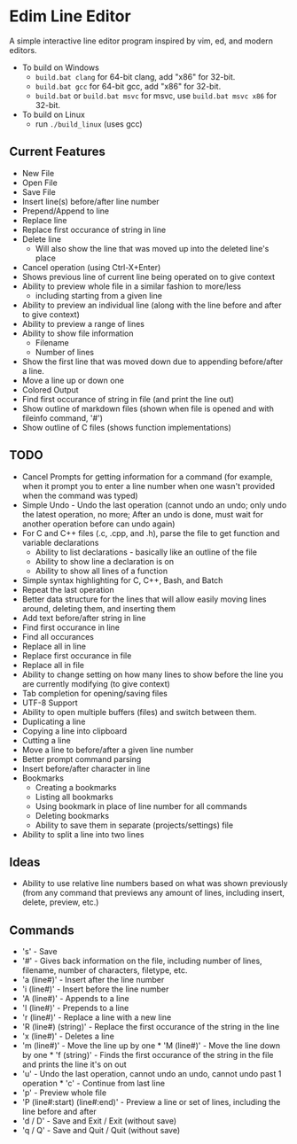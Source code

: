 # Edim Line Editor
A simple interactive line editor program inspired by vim, ed, and modern editors.

* To build on Windows
  - `build.bat clang` for 64-bit clang, add "x86" for 32-bit.
  - `build.bat gcc` for 64-bit gcc, add "x86" for 32-bit.
  - `build.bat` or `build.bat msvc` for msvc, use `build.bat msvc x86` for 32-bit.
* To build on Linux
  - run `./build_linux` (uses gcc)

## Current Features
* New File
* Open File
* Save File
* Insert line(s) before/after line number
* Prepend/Append to line
* Replace line
* Replace first occurance of string in line
* Delete line
  - Will also show the line that was moved up into the deleted line's place
* Cancel operation (using Ctrl-X+Enter)
* Shows previous line of current line being operated on to give context
* Ability to preview whole file in a similar fashion to more/less
  - including starting from a given line
* Ability to preview an individual line (along with the line before and after to give context)
* Ability to preview a range of lines
* Ability to show file information
  - Filename
  - Number of lines
* Show the first line that was moved down due to appending before/after a line.
* Move a line up or down one
* Colored Output
* Find first occurance of string in file (and print the line out)
* Show outline of markdown files (shown when file is opened and with fileinfo command, '#')
* Show outline of C files (shows function implementations)

## TODO
* Cancel Prompts for getting information for a command (for example, when it prompt you to enter a line number when one wasn't provided when the command was typed)
* Simple Undo - Undo the last operation (cannot undo an undo; only undo the latest operation, no more; After an undo is done, must wait for another operation before can undo again)
* For C and C++ files (.c, .cpp, and .h), parse the file to get function and variable declarations
  - Ability to list declarations - basically like an outline of the file
  - Ability to show line a declaration is on
  - Ability to show all lines of a function
* Simple syntax highlighting for C, C++, Bash, and Batch
* Repeat the last operation
* Better data structure for the lines that will allow easily moving lines around, deleting them, and inserting them
* Add text before/after string in line
* Find first occurance in line
* Find all occurances
* Replace all in line
* Replace first occurance in file
* Replace all in file
* Ability to change setting on how many lines to show before the line you are currently modifying (to give context)
* Tab completion for opening/saving files
* UTF-8 Support
* Ability to open multiple buffers (files) and switch between them.
* Duplicating a line
* Copying a line into clipboard
* Cutting a line
* Move a line to before/after a given line number
* Better prompt command parsing
* Insert before/after character in line
* Bookmarks
  - Creating a bookmarks
  - Listing all bookmarks
  - Using bookmark in place of line number for all commands
  - Deleting bookmarks
  - Ability to save them in separate (projects/settings) file
* Ability to split a line into two lines

## Ideas
* Ability to use relative line numbers based on what was shown previously (from any command that previews any amount of lines, including insert, delete, preview, etc.)

## Commands
* 's' - Save
* '#' - Gives back information on the file, including number of lines, filename, number of characters, filetype, etc. 
* 'a (line#)' - Insert after the line number
* 'i (line#)' - Insert before the line number
* 'A (line#)' - Appends to a line
* 'I (line#)' - Prepends to a line
* 'r (line#)' - Replace a line with a new line
* 'R (line#) (string)' - Replace the first occurance of the string in the line
* 'x (line#)' - Deletes a line
* 'm (line#)' - Move the line up by one * 'M (line#)' - Move the line down by one * 'f (string)' - Finds the first occurance of the string in the file and prints the line it's on out
* 'u' - Undo the last operation, cannot undo an undo, cannot undo past 1 operation * 'c' - Continue from last line
* 'p' - Preview whole file
* 'P (line#:start) (line#:end)' - Preview a line or set of lines, including the line before and after
* 'd / D' - Save and Exit / Exit (without save)
* 'q / Q' - Save and Quit / Quit (without save)
